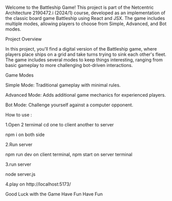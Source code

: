 Welcome to the Battleship Game! This project is part of the Netcentric Architecture 2190472.i (2024/1) course, developed as an implementation of the classic board game Battleship using React and JSX. The game includes multiple modes, allowing players to choose from Simple, Advanced, and Bot modes.


<p> Project Overview </p>
In this project, you'll find a digital version of the Battleship game, where players place ships on a grid and take turns trying to sink each other's fleet. The game includes several modes to keep things interesting, ranging from basic gameplay to more challenging bot-driven interactions.

<p></p>
<p>Game Modes</p>
<p>Simple Mode: Traditional gameplay with minimal rules.</p>
<p>Advanced Mode: Adds additional game mechanics for experienced players.</p>
<p>Bot Mode: Challenge yourself against a computer opponent.</p>



How to use :

<p>1.Open 2 ternimal cd one to client another to server</p>
<p> npm i on both side</p>

<p>2.Run server</p>
<p> npm run dev on client terminal, npm start on server terminal </p>

<p>3.run server</p>
<p> node server.js </p>

<p>4.play on http://localhost:5173/</p>

<p>Good Luck with the Game Have Fun Have Fun</p>
 
